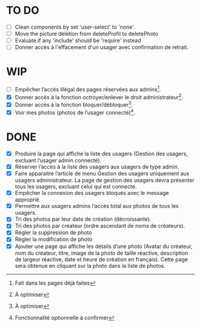 # TO DO
- [ ] Clean components by set 'user-select' to 'none'.
- [ ] Move the picture deletion from deleteProfil to deletePhoto
- [ ] Evaluate if any 'include' should be 'require' instead 
- [ ] Donner accès à l'effacement d'un usager avec confirmation de retrait.

# WIP
- [ ] Empêcher l’accès illégal des pages réservées aux admins[^2].
- [x] Donner accès à la fonction octroyer/enlever le droit administrateur[^1].
- [x] Donner accès à la fonction bloquer/débloquer[^1].
- [x] Voir mes photos (photos de l’usager connecté)[^4].

# DONE
- [x] Produire la page qui affiche la liste des usagers (Gestion des usagers, excluant l’usager admin connecté).
- [x] Réserver l’accès à la liste des usagers aux usagers de type admin.
- [x] Faire apparaitre l’article de menu Gestion des usagers uniquement aux usagers administrateur. La page de gestion des usagers devra présenter tous les usagers, excluant celui qui est connecté.
- [x] Empêcher la connexion des usagers bloqués avec le message approprié.
- [x] Permettre aux usagers admins l’accès total aux photos de tous les usagers.
- [x] Tri des photos par leur date de création (décroissante).
- [x] Tri des photos par créateur (ordre ascendant de noms de créateurs).
- [X] Régler la suppression de photo
- [X] Régler la modification de photo
- [X] Ajouter une page qui affiche les détails d’une photo (Avatar du créateur, nom du créateur, titre, image de la photo de taille réactive,
description de largeur réactive, date et heure de création en français). Cette page sera obtenue en cliquant sur la photo dans la liste de photos.

[^1]: À optimiser
[^2]: Fait dans les pages déjà faites
[^4]: Fonctionnalité optionnelle à confirmer
